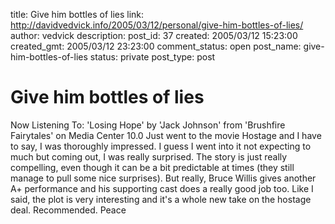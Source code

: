 title: Give him bottles of lies
link: http://davidvedvick.info/2005/03/12/personal/give-him-bottles-of-lies/
author: vedvick
description: 
post_id: 37
created: 2005/03/12 15:23:00
created_gmt: 2005/03/12 23:23:00
comment_status: open
post_name: give-him-bottles-of-lies
status: private
post_type: post

# Give him bottles of lies

Now Listening To: 'Losing Hope' by 'Jack Johnson' from 'Brushfire Fairytales' on Media Center 10.0 Just went to the movie Hostage and I have to say, I was thoroughly impressed. I guess I went into it not expecting to much but coming out, I was really surprised. The story is just really compelling, even though it can be a bit predictable at times (they still manage to pull some nice surprises). But really, Bruce Willis gives another A+ performance and his supporting cast does a really good job too. Like I said, the plot is very interesting and it's a whole new take on the hostage deal. Recommended. Peace
